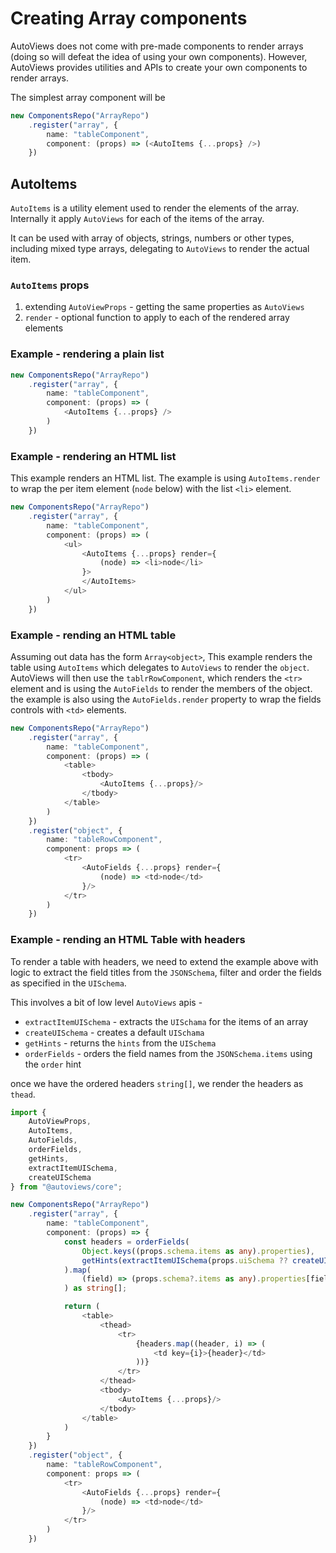 # Creating Array components

AutoViews does not come with pre-made components to render arrays (doing so will defeat the idea of 
using your own components). However, AutoViews provides utilities and APIs to create your own components
to render arrays. 

The simplest array component will be
```typescript jsx
new ComponentsRepo("ArrayRepo")
    .register("array", {
        name: "tableComponent",
        component: (props) => (<AutoItems {...props} />)
    })
```

## AutoItems

`AutoItems` is a utility element used to render the elements of the array.
Internally it apply `AutoViews` for each of the items of the array.

It can be used with array of objects, strings, numbers or other types, including mixed type arrays, delegating 
to `AutoViews` to render the actual item.

### `AutoItems` props

1. extending `AutoViewProps` - getting the same properties as `AutoViews`
2. `render` - optional function to apply to each of the rendered array elements

### Example - rendering a plain list
```typescript jsx
new ComponentsRepo("ArrayRepo")
    .register("array", {
        name: "tableComponent",
        component: (props) => (
            <AutoItems {...props} />
        )
    })
```

### Example - rendering an HTML list
This example renders an HTML list. 
The example is using `AutoItems.render` to wrap the per item element (`node` below) with the list `<li>` element.

```typescript jsx
new ComponentsRepo("ArrayRepo")
    .register("array", {
        name: "tableComponent",
        component: (props) => (
            <ul>
                <AutoItems {...props} render={
                    (node) => <li>node</li>
                }>
                </AutoItems>
            </ul>
        )
    })
```

### Example - rending an HTML table

Assuming out data has the form `Array<object>`, 
This example renders the table using `AutoItems` which delegates to `AutoViews` to render 
the `object`. AutoViews will then use the `tablrRowComponent`, which renders the `<tr>` element 
and is using the `AutoFields` to render the members of the object. 
the example is also using the `AutoFields.render` property to wrap the fields controls with `<td>` elements. 

```typescript jsx
new ComponentsRepo("ArrayRepo")
    .register("array", {
        name: "tableComponent",
        component: (props) => (
            <table>
                <tbody>
                    <AutoItems {...props}/>
                </tbody>
            </table>
        )
    })
    .register("object", {
        name: "tableRowComponent",
        component: props => (
            <tr>
                <AutoFields {...props} render={
                    (node) => <td>node</td>
                }/>
            </tr>
        )
    })
```

### Example - rending an HTML Table with headers

To render a table with headers, we need to extend the example above with logic to extract
the field titles from the `JSONSchema`, filter and order the fields as specified in the `UISchema`. 

This involves a bit of low level `AutoViews` apis - 
* `extractItemUISchema` - extracts the `UISchama` for the items of an array
* `createUISchema` - creates a default `UISchama`
* `getHints` - returns the `hints` from the `UISchema`
* `orderFields` - orders the field names from the `JSONSchema.items` using the `order` hint

once we have the ordered headers `string[]`, we render the headers as `thead`. 

```typescript jsx
import {
    AutoViewProps,
    AutoItems,
    AutoFields,
    orderFields,
    getHints,
    extractItemUISchema,
    createUISchema
} from "@autoviews/core";

new ComponentsRepo("ArrayRepo")
    .register("array", {
        name: "tableComponent",
        component: (props) => {
            const headers = orderFields(
                Object.keys((props.schema.items as any).properties),
                getHints(extractItemUISchema(props.uiSchema ?? createUISchema()), "").order
            ).map(
                (field) => (props.schema?.items as any).properties[field].title
            ) as string[];

            return (
                <table>
                    <thead>
                        <tr>
                            {headers.map((header, i) => (
                                <td key={i}>{header}</td>
                            ))}
                        </tr>
                    </thead>
                    <tbody>
                        <AutoItems {...props}/>
                    </tbody>
                </table>
            )
        }
    })
    .register("object", {
        name: "tableRowComponent",
        component: props => (
            <tr>
                <AutoFields {...props} render={
                    (node) => <td>node</td>
                }/>
            </tr>
        )
    })
```





